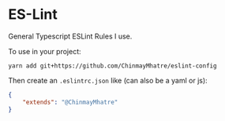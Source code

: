 # ES-Lint

General Typescript ESLint Rules I use.

To use in your project:
```
yarn add git+https://github.com/ChinmayMhatre/eslint-config
```

Then create an `.eslintrc.json` like (can also be a yaml or js):
``` json
{
	"extends": "@ChinmayMhatre"
}
```
